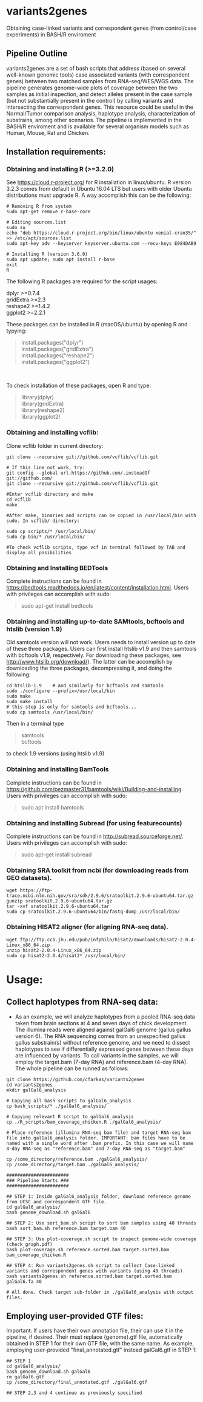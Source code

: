 # variants2genes
Obtaining case-linked variants and correspondent genes (from control/case experiments) in BASH/R enviroment

## Pipeline Outline

variants2genes are a set of bash scripts that address (based on several well-known genomic tools) case associated variants (with correspondent genes) 
between two matched samples from RNA-seq/WES/WGS data. The pipeline generates genome-wide plots of coverage between the two samples as initial inspection, and detect alleles present in the case sample (but not substantially present in the control) by calling variants and intersecting the correspondent genes. This resource could be useful in the Normal/Tumor comparison analysis, haplotype analysis, characterization of substrains, among other scenarios.
The pipeline is implemented in the BASH/R enviroment and is available for several organism models such as Human, Mouse, Rat and Chicken.

## Installation requirements:
### Obtaining and installing R (>=3.2.0)
See https://cloud.r-project.org/ for R installation in linux/ubuntu. R version 3.2.3 comes from default in Ubuntu 16.04 LTS but users with older Ubuntu distributions must upgrade R. A way accomplish this can be the following:
```
# Removing R from system
sudo apt-get remove r-base-core

# Editing sources.list 
sudo su
echo "deb https://cloud.r-project.org/bin/linux/ubuntu xenial-cran35/" >> /etc/apt/sources.list
sudo apt-key adv --keyserver keyserver.ubuntu.com --recv-keys E084DAB9

# Installing R (version 3.6.0)
sudo apt update; sudo apt install r-base
exit
R
```

The following R packages are required for the script usages:

dplyr >=0.7.4       
gridExtra >=2.3     
reshape2 >=1.4.2    
ggplot2 >=2.2.1 

These packages can be installed in R (macOS/ubuntu) by opening R and typying:
>install.packages("dplyr")<br/>install.packages("gridExtra")<br/>install.packages("reshape2")<br/>install.packages("ggplot2")
<br/>

To check installation of these packages, open R and type:

>library(dplyr)<br/>library(gridExtra)<br/>library(reshape2)<br/>library(ggplot2)<br/>

### Obtaining and installing vcflib:
Clone vcflib folder in current directory:
```
git clone --recursive git://github.com/vcflib/vcflib.git

# If this line not work, try:
git config --global url.https://github.com/.insteadOf git://github.com/
git clone --recursive git://github.com/vcflib/vcflib.git

#Enter vcflib directory and make
cd vcflib
make   

#After make, binaries and scripts can be copied in /usr/local/bin with sudo. In vcflib/ directory:

sudo cp scripts/* /usr/local/bin/
sudo cp bin/* /usr/local/bin/

#To check vcflib scripts, type vcf in terminal followed by TAB and display all posibilities
```

### Obtaining and Installing BEDTools
Complete instructions can be found in https://bedtools.readthedocs.io/en/latest/content/installation.html. Users with privileges can accomplish with sudo: 

>sudo apt-get install bedtools

### Obtaining and installing up-to-date SAMtools, bcftools and htslib (version 1.9)
Old samtools version will not work. Users needs to install version up to date of these three packages. Users can first install htslib v1.9 and then samtools with bcftools v1.9, respectively. For downloading these packages, see http://www.htslib.org/download/). The latter can be accomplish by downloading the three packages, decompressing it, and doing the following:
```
cd htslib-1.9    # and similarly for bcftools and samtools
sudo ./configure --prefix=/usr/local/bin
sudo make
sudo make install
# this step is only for samtools and bcftools...
sudo cp samtools /usr/local/bin/
```
Then in a terminal type
>samtools<br>bcftools

to check 1.9 versions (using htslib v1.9)

### Obtaining and installing BamTools
Complete instructions can be found in https://github.com/pezmaster31/bamtools/wiki/Building-and-installing. Users with privileges can accomplish with sudo: 

>sudo apt install bamtools

### Obtaining and installing Subread (for using featurecounts)
Complete instructions can be found in http://subread.sourceforge.net/. Users with privileges can accomplish with sudo: 

>sudo apt-get install subread

### Obtaining SRA toolkit from ncbi (for downloading reads from GEO datasets).
```
wget https://ftp-trace.ncbi.nlm.nih.gov/sra/sdk/2.9.6/sratoolkit.2.9.6-ubuntu64.tar.gz
gunzip sratoolkit.2.9.6-ubuntu64.tar.gz
tar -xvf sratoolkit.2.9.6-ubuntu64.tar
sudo cp sratoolkit.2.9.6-ubuntu64/bin/fastq-dump /usr/local/bin/

```
### Obtaining HISAT2 aligner (for aligning RNA-seq data).
```
wget ftp://ftp.ccb.jhu.edu/pub/infphilo/hisat2/downloads/hisat2-2.0.4-Linux_x86_64.zip
unzip hisat2-2.0.4-Linux_x86_64.zip
sudo cp hisat2-2.0.4/hisat2* /usr/local/bin/
```

# Usage:
## Collect haplotypes from RNA-seq data:
- As an example, we will analyze haplotypes from a pooled RNA-seq data taken from brain sections at 4 and seven days of chick development. The illumina reads were aligned against galGal6 genome (gallus gallus version 6). The RNA sequencing comes from an unespecified gallus gallus substrain(s) without reference genome, and we need to dissect haplotypes to see if differentially expressed genes between these days are influenced by variants. To call variants in the samples, we will employ the target.bam (7-day RNA) and reference.bam (4-day RNA). The whole pipeline can be runned as follows:

```
git clone https://github.com/cfarkas/variants2genes
cd variants2genes
mkdir galGal6_analysis

# Copying all bash scripts to galGal6_analysis
cp bash_scripts/* ./galGal6_analysis/

# Copying relevant R script to galGal6_analysis
cp ./R_scripts/bam_coverage_chicken.R ./galGal6_analysis/

# Place reference (illumina RNA-seq bam file) and target RNA-seq bam file into galGal6_analysis folder. IMPORTANT: bam files have to be named with a single word after .bam prefix. In this case we will name 4-day RNA-seq as "reference.bam" and 7-day RNA-seq as "target.bam" 

cp /some_directory/reference.bam ./galGal6_analysis/
cp /some_directory/target.bam ./galGal6_analysis/

#######################
### Pipeline Starts ###
#######################

## STEP 1: Inside galGal6_analysis folder, download reference genome from UCSC and correspondent GTF file.
cd galGal6_analysis/
bash genome_download.sh galGal6

## STEP 2: Use sort_bam.sh script to sort bam samples using 40 threads
bash sort_bam.sh reference.bam target.bam 40

## STEP 3: Use plot-coverage.sh script to inspect genome-wide coverage (check graph.pdf)
bash plot-coverage.sh reference.sorted.bam target.sorted.bam bam_coverage_chicken.R 

## STEP 4: Run variants2genes.sh script to collect Case-linked variants and correspondent genes with variants (using 40 threads)
bash variants2genes.sh reference.sorted.bam target.sorted.bam galGal6.fa 40

# All done. Check target sub-folder in ./galGal6_analysis with output files.
```

## Employing user-provided GTF files:

Important: If users have their own annotation file, their can use it in the pipeline, if desired. Their must replace {genome}.gtf file, automatically obtained in STEP 1 for their own GTF file, with the same name. As example, employing user-provided "final_annotated.gtf" instead galGal6.gtf in STEP 1:

```
## STEP 1
cd galGal6_analysis/
bash genome_download.sh galGal6
rm galGal6.gtf
cp /some_directory/final_annotated.gtf ./galGal6.gtf

## STEP 2,3 and 4 continue as previously specified
```
